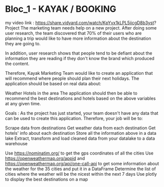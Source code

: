 # Bloc_1 - KAYAK / BOOKING
my video link : https://share.vidyard.com/watch/KpYvx1kLPL5iicgD8b3yst?
Project
The marketing team needs help on a new project. After doing some user research, the team discovered that 70% of their users who are planning a trip would like to have more information about the destination they are going to.

In addition, user research shows that people tend to be defiant about the information they are reading if they don't know the brand which produced the content.

Therefore, Kayak Marketing Team would like to create an application that will recommend where people should plan their next holidays. The application should be based on real data about:

Weather
Hotels in the area
The application should then be able to recommend the best destinations and hotels based on the above variables at any given time.

Goals :
As the project has just started, your team doesn't have any data that can be used to create this application. Therefore, your job will be to:

Scrape data from destinations
Get weather data from each destination
Get hotels' info about each destination
Store all the information above in a data lake
Extract, transform and load cleaned data from your datalake to a data warehouse

Use https://nominatim.org/ to get the gps coordinates of all the cities
Use https://openweathermap.org/appid and https://openweathermap.org/api/one-call-api to get some information about the weather for the 35 cities and put it in a DataFrame
Determine the list of cities where the weather will be the nicest within the next 7 days
Use plotly to display the best destinations on a map

